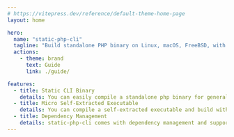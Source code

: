 ```yaml
---
# https://vitepress.dev/reference/default-theme-home-page
layout: home

hero:
  name: "static-php-cli"
  tagline: "Build standalone PHP binary on Linux, macOS, FreeBSD, with PHP project together, with popular extensions included."
  actions:
    - theme: brand
      text: Guide
      link: ./guide/

features:
  - title: Static CLI Binary
    details: You can easily compile a standalone php binary for general use. Including CLI, FPM sapi.
  - title: Micro Self-Extracted Executable
    details: You can compile a self-extracted executable and build with your php source code.
  - title: Dependency Management
    details: static-php-cli comes with dependency management and supports installation of different types of PHP extensions.
---
```


